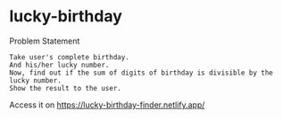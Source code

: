 # lucky-birthday

Problem Statement

    Take user's complete birthday.
    And his/her lucky number.
    Now, find out if the sum of digits of birthday is divisible by the lucky number.
    Show the result to the user.

Access it on https://lucky-birthday-finder.netlify.app/
